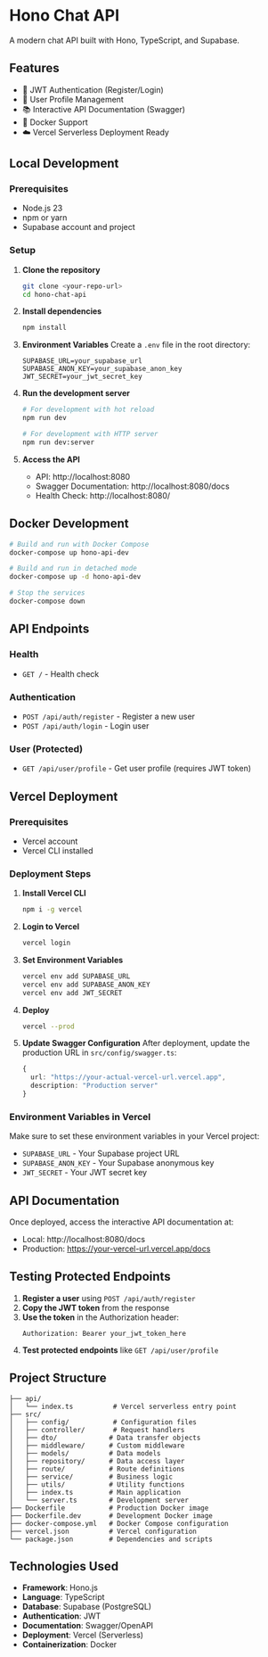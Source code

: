 # Hono Chat API

A modern chat API built with Hono, TypeScript, and Supabase.

## Features

- 🔐 JWT Authentication (Register/Login)
- 👤 User Profile Management
- 📚 Interactive API Documentation (Swagger)
- 🐳 Docker Support
- ☁️ Vercel Serverless Deployment Ready

## Local Development

### Prerequisites

- Node.js 23
- npm or yarn
- Supabase account and project

### Setup

1. **Clone the repository**

   ```bash
   git clone <your-repo-url>
   cd hono-chat-api
   ```

2. **Install dependencies**

   ```bash
   npm install
   ```

3. **Environment Variables**
   Create a `.env` file in the root directory:

   ```env
   SUPABASE_URL=your_supabase_url
   SUPABASE_ANON_KEY=your_supabase_anon_key
   JWT_SECRET=your_jwt_secret_key
   ```

4. **Run the development server**

   ```bash
   # For development with hot reload
   npm run dev

   # For development with HTTP server
   npm run dev:server
   ```

5. **Access the API**
   - API: http://localhost:8080
   - Swagger Documentation: http://localhost:8080/docs
   - Health Check: http://localhost:8080/

## Docker Development

```bash
# Build and run with Docker Compose
docker-compose up hono-api-dev

# Build and run in detached mode
docker-compose up -d hono-api-dev

# Stop the services
docker-compose down
```

## API Endpoints

### Health

- `GET /` - Health check

### Authentication

- `POST /api/auth/register` - Register a new user
- `POST /api/auth/login` - Login user

### User (Protected)

- `GET /api/user/profile` - Get user profile (requires JWT token)

## Vercel Deployment

### Prerequisites

- Vercel account
- Vercel CLI installed

### Deployment Steps

1. **Install Vercel CLI**

   ```bash
   npm i -g vercel
   ```

2. **Login to Vercel**

   ```bash
   vercel login
   ```

3. **Set Environment Variables**

   ```bash
   vercel env add SUPABASE_URL
   vercel env add SUPABASE_ANON_KEY
   vercel env add JWT_SECRET
   ```

4. **Deploy**

   ```bash
   vercel --prod
   ```

5. **Update Swagger Configuration**
   After deployment, update the production URL in `src/config/swagger.ts`:
   ```typescript
   {
     url: "https://your-actual-vercel-url.vercel.app",
     description: "Production server"
   }
   ```

### Environment Variables in Vercel

Make sure to set these environment variables in your Vercel project:

- `SUPABASE_URL` - Your Supabase project URL
- `SUPABASE_ANON_KEY` - Your Supabase anonymous key
- `JWT_SECRET` - Your JWT secret key

## API Documentation

Once deployed, access the interactive API documentation at:

- Local: http://localhost:8080/docs
- Production: https://your-vercel-url.vercel.app/docs

## Testing Protected Endpoints

1. **Register a user** using `POST /api/auth/register`
2. **Copy the JWT token** from the response
3. **Use the token** in the Authorization header:
   ```
   Authorization: Bearer your_jwt_token_here
   ```
4. **Test protected endpoints** like `GET /api/user/profile`

## Project Structure

```
├── api/
│   └── index.ts          # Vercel serverless entry point
├── src/
│   ├── config/           # Configuration files
│   ├── controller/       # Request handlers
│   ├── dto/             # Data transfer objects
│   ├── middleware/      # Custom middleware
│   ├── models/          # Data models
│   ├── repository/      # Data access layer
│   ├── route/           # Route definitions
│   ├── service/         # Business logic
│   ├── utils/           # Utility functions
│   ├── index.ts         # Main application
│   └── server.ts        # Development server
├── Dockerfile           # Production Docker image
├── Dockerfile.dev       # Development Docker image
├── docker-compose.yml   # Docker Compose configuration
├── vercel.json          # Vercel configuration
└── package.json         # Dependencies and scripts
```

## Technologies Used

- **Framework**: Hono.js
- **Language**: TypeScript
- **Database**: Supabase (PostgreSQL)
- **Authentication**: JWT
- **Documentation**: Swagger/OpenAPI
- **Deployment**: Vercel (Serverless)
- **Containerization**: Docker
